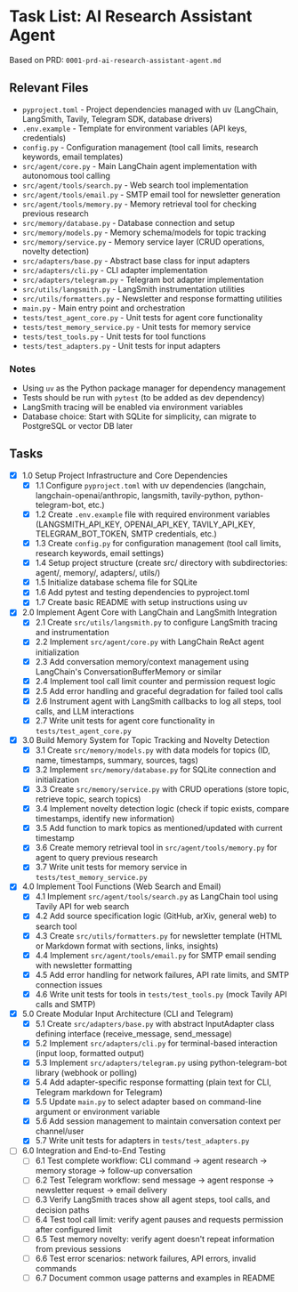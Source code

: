 # Task List: AI Research Assistant Agent

Based on PRD: `0001-prd-ai-research-assistant-agent.md`

## Relevant Files

- `pyproject.toml` - Project dependencies managed with uv (LangChain, LangSmith, Tavily, Telegram SDK, database drivers)
- `.env.example` - Template for environment variables (API keys, credentials)
- `config.py` - Configuration management (tool call limits, research keywords, email templates)
- `src/agent/core.py` - Main LangChain agent implementation with autonomous tool calling
- `src/agent/tools/search.py` - Web search tool implementation
- `src/agent/tools/email.py` - SMTP email tool for newsletter generation
- `src/agent/tools/memory.py` - Memory retrieval tool for checking previous research
- `src/memory/database.py` - Database connection and setup
- `src/memory/models.py` - Memory schema/models for topic tracking
- `src/memory/service.py` - Memory service layer (CRUD operations, novelty detection)
- `src/adapters/base.py` - Abstract base class for input adapters
- `src/adapters/cli.py` - CLI adapter implementation
- `src/adapters/telegram.py` - Telegram bot adapter implementation
- `src/utils/langsmith.py` - LangSmith instrumentation utilities
- `src/utils/formatters.py` - Newsletter and response formatting utilities
- `main.py` - Main entry point and orchestration
- `tests/test_agent_core.py` - Unit tests for agent core functionality
- `tests/test_memory_service.py` - Unit tests for memory service
- `tests/test_tools.py` - Unit tests for tool functions
- `tests/test_adapters.py` - Unit tests for input adapters

### Notes

- Using `uv` as the Python package manager for dependency management
- Tests should be run with `pytest` (to be added as dev dependency)
- LangSmith tracing will be enabled via environment variables
- Database choice: Start with SQLite for simplicity, can migrate to PostgreSQL or vector DB later

## Tasks

- [x] 1.0 Setup Project Infrastructure and Core Dependencies
  - [x] 1.1 Configure `pyproject.toml` with uv dependencies (langchain, langchain-openai/anthropic, langsmith, tavily-python, python-telegram-bot, etc.)
  - [x] 1.2 Create `.env.example` file with required environment variables (LANGSMITH_API_KEY, OPENAI_API_KEY, TAVILY_API_KEY, TELEGRAM_BOT_TOKEN, SMTP credentials, etc.)
  - [x] 1.3 Create `config.py` for configuration management (tool call limits, research keywords, email settings)
  - [x] 1.4 Setup project structure (create src/ directory with subdirectories: agent/, memory/, adapters/, utils/)
  - [x] 1.5 Initialize database schema file for SQLite
  - [x] 1.6 Add pytest and testing dependencies to pyproject.toml
  - [x] 1.7 Create basic README with setup instructions using uv

- [x] 2.0 Implement Agent Core with LangChain and LangSmith Integration
  - [x] 2.1 Create `src/utils/langsmith.py` to configure LangSmith tracing and instrumentation
  - [x] 2.2 Implement `src/agent/core.py` with LangChain ReAct agent initialization
  - [x] 2.3 Add conversation memory/context management using LangChain's ConversationBufferMemory or similar
  - [x] 2.4 Implement tool call limit counter and permission request logic
  - [x] 2.5 Add error handling and graceful degradation for failed tool calls
  - [x] 2.6 Instrument agent with LangSmith callbacks to log all steps, tool calls, and LLM interactions
  - [x] 2.7 Write unit tests for agent core functionality in `tests/test_agent_core.py`

- [x] 3.0 Build Memory System for Topic Tracking and Novelty Detection
  - [x] 3.1 Create `src/memory/models.py` with data models for topics (ID, name, timestamps, summary, sources, tags)
  - [x] 3.2 Implement `src/memory/database.py` for SQLite connection and initialization
  - [x] 3.3 Create `src/memory/service.py` with CRUD operations (store topic, retrieve topic, search topics)
  - [x] 3.4 Implement novelty detection logic (check if topic exists, compare timestamps, identify new information)
  - [x] 3.5 Add function to mark topics as mentioned/updated with current timestamp
  - [x] 3.6 Create memory retrieval tool in `src/agent/tools/memory.py` for agent to query previous research
  - [x] 3.7 Write unit tests for memory service in `tests/test_memory_service.py`

- [x] 4.0 Implement Tool Functions (Web Search and Email)
  - [x] 4.1 Implement `src/agent/tools/search.py` as LangChain tool using Tavily API for web search
  - [x] 4.2 Add source specification logic (GitHub, arXiv, general web) to search tool
  - [x] 4.3 Create `src/utils/formatters.py` for newsletter template (HTML or Markdown format with sections, links, insights)
  - [x] 4.4 Implement `src/agent/tools/email.py` for SMTP email sending with newsletter formatting
  - [x] 4.5 Add error handling for network failures, API rate limits, and SMTP connection issues
  - [x] 4.6 Write unit tests for tools in `tests/test_tools.py` (mock Tavily API calls and SMTP)

- [x] 5.0 Create Modular Input Architecture (CLI and Telegram)
  - [x] 5.1 Create `src/adapters/base.py` with abstract InputAdapter class defining interface (receive_message, send_message)
  - [x] 5.2 Implement `src/adapters/cli.py` for terminal-based interaction (input loop, formatted output)
  - [x] 5.3 Implement `src/adapters/telegram.py` using python-telegram-bot library (webhook or polling)
  - [x] 5.4 Add adapter-specific response formatting (plain text for CLI, Telegram markdown for Telegram)
  - [x] 5.5 Update `main.py` to select adapter based on command-line argument or environment variable
  - [x] 5.6 Add session management to maintain conversation context per channel/user
  - [x] 5.7 Write unit tests for adapters in `tests/test_adapters.py`

- [ ] 6.0 Integration and End-to-End Testing
  - [ ] 6.1 Test complete workflow: CLI command → agent research → memory storage → follow-up conversation
  - [ ] 6.2 Test Telegram workflow: send message → agent response → newsletter request → email delivery
  - [ ] 6.3 Verify LangSmith traces show all agent steps, tool calls, and decision paths
  - [ ] 6.4 Test tool call limit: verify agent pauses and requests permission after configured limit
  - [ ] 6.5 Test memory novelty: verify agent doesn't repeat information from previous sessions
  - [ ] 6.6 Test error scenarios: network failures, API errors, invalid commands
  - [ ] 6.7 Document common usage patterns and examples in README
